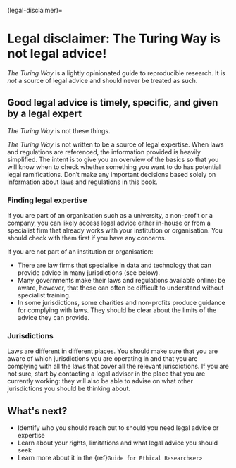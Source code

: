 (legal-disclaimer)=
# Legal disclaimer: The Turing Way is not legal advice!

_The Turing Way_ is a lightly opinionated guide to reproducible research. 
It is *not* a source of legal advice and should never be treated as such. 

## Good legal advice is timely, specific, and given by a legal expert 

_The Turing Way_ is not these things. 

_The Turing Way_ is not written to be a source of legal expertise. 
When laws and regulations are referenced, the information provided is heavily simplified. 
The intent is to give you an overview of the basics so that you will know when to check whether something you want to do has potential legal ramifications. 
Don’t make any important decisions based solely on information about laws and regulations in this book.

### Finding legal expertise

If you are part of an organisation such as a university, a non-profit or a company, you can likely access legal advice either in-house or from a specialist firm that already works with your institution or organisation. 
You should check with them first if you have any concerns.

If you are not part of an institution or organisation: 
- There are law firms that specialise in data and technology that can provide advice in many jurisdictions (see below).
- Many governments make their laws and regulations available online: be aware, however, that these can often be difficult to understand without specialist training.
- In some jurisdictions, some charities and non-profits produce guidance for complying with laws. They should be clear about the limits of the advice they can provide. 

### Jurisdictions

Laws are different in different places. 
You should make sure that you are aware of which jurisdictions you are operating in and that you are complying with all the laws that cover all the relevant jurisdictions. 
If you are not sure, start by contacting a legal advisor in the place that you are currently working: they will also be able to advise on what other jurisdictions you should be thinking about.

## What's next?

- Identify who you should reach out to should you need legal advice or expertise
- Learn about your rights, limitations and what legal advice you should seek
- Learn more about it in the {ref}`Guide for Ethical Research<er>`
